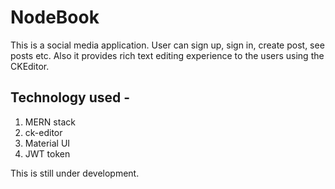 # NodeBook
This is a social media application. User can sign up, sign in, create post, see posts etc. Also it provides rich text editing experience to the users using the CKEditor. 
## Technology used -
<ol>
    <li> MERN stack </li>
    <li> ck-editor </li>
    <li> Material UI </li>
    <li> JWT token </li>
</ol>

This is still under development.